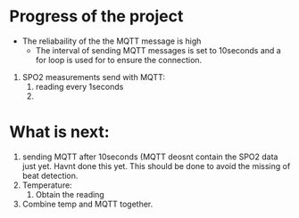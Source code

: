 # Progress of the project

- The reliabaility of the the MQTT message is high
  - The interval of sending MQTT messages is set to 10seconds and a for loop is used for to ensure the connection.


1. SPO2 measurements send with MQTT:
   1. reading every 1seconds
   2. 

# What is next:

1. sending MQTT after 10seconds (MQTT deosnt contain the SPO2 data just yet. Havnt done this yet. This should be done to avoid the missing of beat detection.
2. Temperature:
   1. Obtain the reading
3. Combine temp and MQTT together.